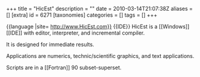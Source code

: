 +++
title = "HicEst"
description = ""
date = 2010-03-14T21:07:38Z
aliases = []
[extra]
id = 6271
[taxonomies]
categories = []
tags = []
+++

{{language
|site= http://www.HicEst.com}}
{{IDE}}
HicEst is a [[Windows]] [[IDE]] with editor, interpreter, and incremental compiler.

It is designed for immediate results.

Applications are numerics, technic/scientific graphics, and text applications.

Scripts are in a [[Fortran]] 90 subset-superset.
